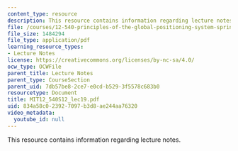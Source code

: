 ```yaml
---
content_type: resource
description: This resource contains information regarding lecture notes.
file: /courses/12-540-principles-of-the-global-positioning-system-spring-2012/834a58c023927097b3d8ae244aa76320_MIT12_540S12_lec19.pdf
file_size: 1484294
file_type: application/pdf
learning_resource_types:
- Lecture Notes
license: https://creativecommons.org/licenses/by-nc-sa/4.0/
ocw_type: OCWFile
parent_title: Lecture Notes
parent_type: CourseSection
parent_uid: 7db57be8-2ce7-e0cd-b529-3f5578c683b0
resourcetype: Document
title: MIT12_540S12_lec19.pdf
uid: 834a58c0-2392-7097-b3d8-ae244aa76320
video_metadata:
  youtube_id: null
---
```

This resource contains information regarding lecture notes.